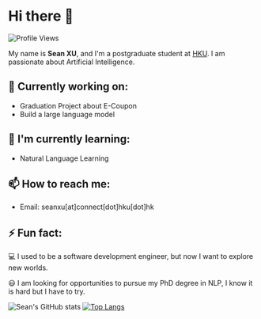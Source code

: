 # Hi there 👋
![Profile Views](https://komarev.com/ghpvc/?username=seanxuu&color=brightgreen)

My name is **Sean XU**, and I'm a postgraduate student at [HKU](https://www.hku.hk/). I am passionate about Artificial Intelligence.

## 🔭 Currently working on:

- Graduation Project about E-Coupon
- Build a large language model

## 🌱 I'm currently learning:

- Natural Language Learning

## 📫 How to reach me:

- Email: seanxu[at]connect[dot]hku[dot]hk

## ⚡ Fun fact:

💻  I used to be a software development engineer, but now I want to explore new worlds.

😃  I am looking for opportunities to pursue my PhD degree in NLP, I know it is hard but I have to try.


    
![Sean's GitHub stats](https://github-readme-stats-alpha-blush-33.vercel.app/api?username=seanxuu&show_icons=true&theme=default&layout=compact&line_height=28.8)
[![Top Langs](https://github-readme-stats-alpha-blush-33.vercel.app/api/top-langs/?username=seanxuu&layout=donut&hide=php,jupyter%20notebook,javascript,css,scss)](https://github.com/sesanxuu/github-readme-stats)



